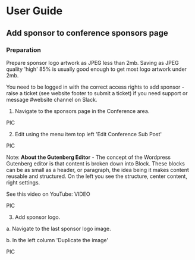 # User Guide

## Add sponsor to conference sponsors page

### Preparation

Prepare sponsor logo artwork as JPEG less than 2mb. Saving as JPEG quality 'high' 85% is usually good enough to get most logo artwork under 2mb.

You need to be logged in with the correct access rights to add sponsor - raise a ticket (see website footer to submit a ticket) if you need support or message #website channel on Slack.

  1. Navigate to the sponsors page in the Conference area.   

  PIC

  2. Edit using the menu item top left 'Edit Conference Sub Post'

  PIC

Note: **About the Gutenberg Editor** - The concept of the Wordpress Gutenberg editor is that content is broken down into Block. These blocks can be as small as a header, or paragraph, the idea being it makes content reusable and structured. On the left you see the structure, center content, right settings.

See this video on YouTube: VIDEO

PIC    

  3. Add sponsor logo.

   a. Navigate to the last sponsor logo image.

   b. In the left column 'Duplicate the image'

   PIC
